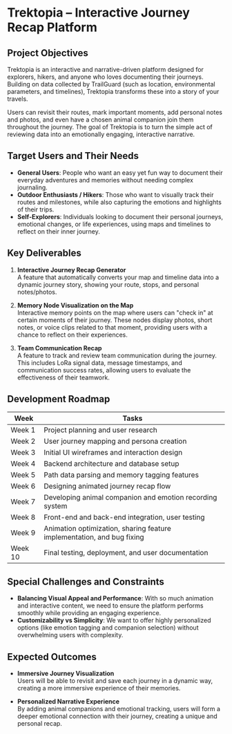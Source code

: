 # Trektopia – Interactive Journey Recap Platform

## Project Objectives  
Trektopia is an interactive and narrative-driven platform designed for explorers, hikers, and anyone who loves documenting their journeys. Building on data collected by TrailGuard (such as location, environmental parameters, and timelines), Trektopia transforms these into a story of your travels.  

Users can revisit their routes, mark important moments, add personal notes and photos, and even have a chosen animal companion join them throughout the journey. The goal of Trektopia is to turn the simple act of reviewing data into an emotionally engaging, interactive narrative.  

## Target Users and Their Needs  
- **General Users**: People who want an easy yet fun way to document their everyday adventures and memories without needing complex journaling.  
- **Outdoor Enthusiasts / Hikers**: Those who want to visually track their routes and milestones, while also capturing the emotions and highlights of their trips.  
- **Self-Explorers**: Individuals looking to document their personal journeys, emotional changes, or life experiences, using maps and timelines to reflect on their inner journey.  

## Key Deliverables  

1. **Interactive Journey Recap Generator**  
   A feature that automatically converts your map and timeline data into a dynamic journey story, showing your route, stops, and personal notes/photos.

2. **Memory Node Visualization on the Map**  
   Interactive memory points on the map where users can "check in" at certain moments of their journey. These nodes display photos, short notes, or voice clips related to that moment, providing users with a chance to reflect on their experiences.

3. **Team Communication Recap**  
   A feature to track and review team communication during the journey. This includes LoRa signal data, message timestamps, and communication success rates, allowing users to evaluate the effectiveness of their teamwork.

## Development Roadmap

| Week | Tasks |
| --- | --- |
| Week 1 | Project planning and user research |
| Week 2 | User journey mapping and persona creation |
| Week 3 | Initial UI wireframes and interaction design |
| Week 4 | Backend architecture and database setup |
| Week 5 | Path data parsing and memory tagging features |
| Week 6 | Designing animated journey recap flow |
| Week 7 | Developing animal companion and emotion recording system |
| Week 8 | Front-end and back-end integration, user testing |
| Week 9 | Animation optimization, sharing feature implementation, and bug fixing |
| Week 10 | Final testing, deployment, and user documentation |

## Special Challenges and Constraints  
- **Balancing Visual Appeal and Performance**: With so much animation and interactive content, we need to ensure the platform performs smoothly while providing an engaging experience.  
- **Customizability vs Simplicity**: We want to offer highly personalized options (like emotion tagging and companion selection) without overwhelming users with complexity.

## Expected Outcomes  
- **Immersive Journey Visualization**  
  Users will be able to revisit and save each journey in a dynamic way, creating a more immersive experience of their memories.

- **Personalized Narrative Experience**  
  By adding animal companions and emotional tracking, users will form a deeper emotional connection with their journey, creating a unique and personal recap.
